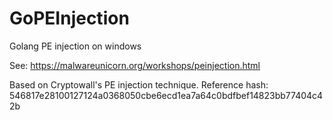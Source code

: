 # GoPEInjection
Golang PE injection on windows

See: https://malwareunicorn.org/workshops/peinjection.html

Based on Cryptowall's PE injection technique.
Reference hash: 546817e28100127124a0368050cbe6ecd1ea7a64c0bdfbef14823bb77404c42b
